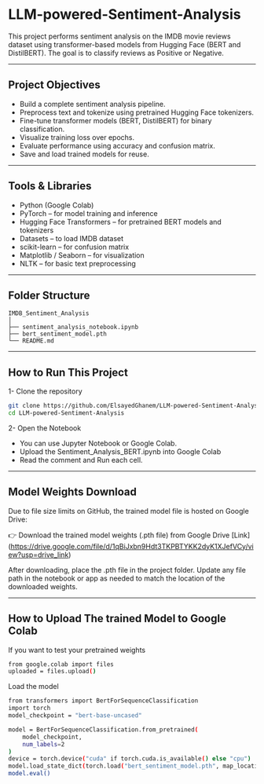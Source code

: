 # LLM-powered-Sentiment-Analysis

This project performs sentiment analysis on the IMDB movie reviews dataset using transformer-based models from Hugging Face (BERT and DistilBERT). The goal is to classify reviews as Positive or Negative.

---
## Project Objectives
- Build a complete sentiment analysis pipeline.
- Preprocess text and tokenize using pretrained Hugging Face tokenizers.
- Fine-tune transformer models (BERT, DistilBERT) for binary classification.
- Visualize training loss over epochs.
- Evaluate performance using accuracy and confusion matrix.
- Save and load trained models for reuse.
---
##  Tools & Libraries
- Python (Google Colab)
- PyTorch – for model training and inference
- Hugging Face Transformers – for pretrained BERT models and tokenizers
- Datasets – to load IMDB dataset
- scikit-learn – for confusion matrix
- Matplotlib / Seaborn – for visualization
- NLTK – for basic text preprocessing
---

 ## Folder Structure 

 ```
 IMDB_Sentiment_Analysis
│
├── sentiment_analysis_notebook.ipynb
├── bert_sentiment_model.pth
└── README.md
 ```       
---
##   How to Run This Project
1-  Clone the repository
```bash
git clone https://github.com/ElsayedGhanem/LLM-powered-Sentiment-Analysis.git
cd LLM-powered-Sentiment-Analysis
```
2- Open the Notebook
- You can use Jupyter Notebook or Google Colab.
- Upload the Sentiment_Analysis_BERT.ipynb into Google Colab
- Read the comment and Run each cell.

---

##    Model Weights Download

Due to file size limits on GitHub, the trained model file is hosted on Google Drive:

👉 Download the trained model weights (.pth file) from Google Drive [Link] (https://drive.google.com/file/d/1qBiJxbn9Hdt3TKPBTYKK2dyK1XJefVCy/view?usp=drive_link)

After downloading, place the .pth file in the project folder. Update any file path in the notebook or app as needed to match the location of the downloaded weights.



---
##   How to Upload The trained Model to Google Colab

If you want to test your pretrained weights
```bash
from google.colab import files
uploaded = files.upload()
```
Load the model
```bash
from transformers import BertForSequenceClassification
import torch
model_checkpoint = "bert-base-uncased"

model = BertForSequenceClassification.from_pretrained(
    model_checkpoint,
    num_labels=2
)
device = torch.device("cuda" if torch.cuda.is_available() else "cpu")
model.load_state_dict(torch.load("bert_sentiment_model.pth", map_location=device))
model.eval()
```


